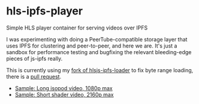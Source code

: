 # hls-ipfs-player

Simple HLS player container for serving videos over IPFS

I was experimenting with doing a PeerTube-compatible storage layer that uses IPFS for clustering and peer-to-peer, and here we are. It's just a sandbox for performance testing and bugfixing the relevant bleeding-edge pieces of js-ipfs really.

This is currently using my [fork of hlsjs-ipfs-loader](https://github.com/scanlime/hlsjs-ipfs-loader) to fix byte range loading, there is a [pull request](https://github.com/moshisushi/hlsjs-ipfs-loader/pull/18).

- [Sample: Long isopod video, 1080p max](https://bafybeiczkxwx56gfqgplfqzbacarexin5pbjq3z2ktow33lk253kyp4pye.ipfs.cf-ipfs.com)
- [Sample: Short shader video, 2160p max](https://bafybeigp56xg53ylpiv4v274rxuusvt43lne7dar5xlnq67d4jy64bcn24.ipfs.cf-ipfs.com)
